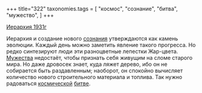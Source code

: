 +++
title="322"
taxonomies.tags = [
 "космос",
 "сознание",
 "битва",
 "мужество",
]
+++

[Иерархия 1931г](/agni/1931)

Иерархия и создание нового [сознания](/tags/сознание) утверждаются как камень эволюции. Каждый день можно заметить явление такого прогресса. Но редко синтезируют люди эти разноцветные лепестки Жар-цвета. [Мужества](/tags/мужество) недостаёт, чтобы признать себя живущим на сломе старого мира. Но даже дровосек знает, куда ляжет дерево, ибо он не собирается быть раздавленным; наоборот, он спокойно вычисляет количество нового строительного материала и топлива. Так нужно радоваться [космической](/tags/космос) [битве](/tags/битва).   

